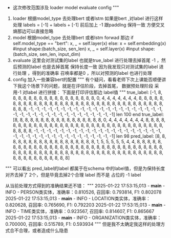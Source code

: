 - 这次修改范围涉及 loader  model evaluate config
"""
1. loader
   根据model_type 去处理bert 或者lstm
   如果是bert ,对label  进行这样处理 labels = [-1] + labels + [-1]
   前后加上 -1  跟paddIng 保持一致 方便交叉熵那边可以直接忽略
2.  model
   根据model_type 去处理bert 或者lstm
   forwad 那边 
        if self.model_type == "bert":
            x, _ = self.layer(x)
        else:
            x = self.embedding(x)  #input shape:(batch_size, sen_len)
            x, _ = self.layer(x)      #input shape:(batch_size, sen_len, input_dim)
3.  evaluate
   这里会对测试集的label 也就是true_label 进行处理去掉首尾 -1   ，然后预测的label 也是去掉首尾 保持长度一致
   因为我发现只对测试集的label 进行处理  ，得到的准确率 召唤率都是0 ，所以对预测的label 也进行处理
4. config
   加入一些兼容bert的配置
"""
 有个疑问，看看老师下次上课能否顺便讲下我这个场景下的问题，就是在评估阶段，去掉首尾，  数据预处理阶段 采用-1 对label 进行拼接：
  下面是打印评估那边 label值
"""
true_label: [-1, 8, 8, 8, 8, 8, 8, 8, 8, 8, 8, 8, 8, 8, 8, 8, 8, 8, 0, 4, 4, 4, 4, 4, 4, 4, 8, 8, 8, 8, 8, 8, 8, 8, 8, 8, 8, 8, 8, 8, 8, 8, 8, 8, 8, 8, 8, 8, 8, 8, 8, 8, 8, 8, 8, 8, 8, 8, 8, 8, 8, 8, 8, -1, -1, -1, -1, -1, -1, -1, -1, -1, -1, -1, -1, -1, -1, -1, -1, -1, -1, -1, -1, -1, -1, -1, -1, -1, -1, -1, -1, -1, -1, -1, -1, -1, -1, -1, -1, -1]
len 100
end true_label: [8, 8, 8, 8, 8, 8, 8, 8, 8, 8, 8, 8, 8, 8, 8, 8, 8, 0, 4, 4, 4, 4, 4, 4, 4, 8, 8, 8, 8, 8, 8, 8, 8, 8, 8, 8, 8, 8, 8, 8, 8, 8, 8, 8, 8, 8, 8, 8, 8, 8, 8, 8, 8, 8, 8, 8, 8, 8, 8, 8, 8, 8, -1, -1, -1, -1, -1, -1, -1, -1, -1, -1, -1, -1, -1, -1, -1, -1, -1, -1, -1, -1, -1, -1, -1, -1, -1, -1, -1, -1, -1, -1, -1, -1, -1, -1, -1, -1]
len 98
pred_label: [8, 8, 8, 8, 8, 8, 8, 8, 8, 8, 8, 8, 8, 8, 8, 8, 8, 8, 1, 5, 5, 5, 5, 5, 4, 4, 8, 8, 8, 8, 8, 8, 8, 8, 8, 8, 8, 8, 8, 8, 8, 8, 8, 8, 8, 8, 8, 8, 8, 8, 8, 8, 8, 8, 8, 8, 8, 8, 8, 8, 8, 8, 8, 8, 8, 8, 8, 8, 8, 8, 8, 8, 8, 8, 8, 8, 8, 8, 8, 8, 8, 8, 8, 8, 8, 8, 8, 8, 8, 8, 8, 8, 8, 8, 8, 8, 8, 8, 8, 8]

"""
可以看出 pred_label的label 都属于在schema 中的label值，但是为保持长度对齐去掉了 2个，但是毕竟去掉2个合理 label 而不是 占位的 -1 label

从当前处理方式得到的准确结果还不错：
"""
2025-01-22 17:53:15,013 - __main__ - INFO - PERSON类实体，准确率：0.810526, 召回率: 0.793814, F1: 0.802078
2025-01-22 17:53:15,013 - __main__ - INFO - LOCATION类实体，准确率：0.820628, 召回率: 0.765690, F1: 0.792203
2025-01-22 17:53:15,013 - __main__ - INFO - TIME类实体，准确率：0.923567, 召回率: 0.814607, F1: 0.865667
2025-01-22 17:53:15,013 - __main__ - INFO - ORGANIZATION类实体，准确率：0.700000, 召回率: 0.515789, F1: 0.593934
"""
但是我不太确定我这样的处理方式合不合理，或者造成什么隐患